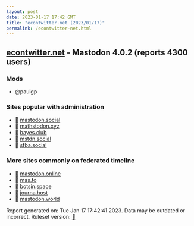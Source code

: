 ```yaml
---
layout: post
date: 2023-01-17 17:42 GMT
title: "econtwitter.net (2023/01/17)"
permalink: /econtwitter-net.html
---
```


## [econtwitter.net](https://econtwitter.net) - Mastodon 4.0.2 (reports 4300 users)

### Mods
 * @paulgp

### Sites popular with administration

* 🐘 [mastodon.social](/mastodon-social.html)
* 🐘 [mathstodon.xyz](/mathstodon-xyz.html)
* 🐘 [bayes.club](/bayes-club.html)
* 🐘 [mstdn.social](/mstdn-social.html)
* 🐘 [sfba.social](/sfba-social.html)

### More sites commonly on federated timeline

* 🐘 [mastodon.online](/mastodon-online.html)
* 🐘 [mas.to](/mas-to.html)
* 🐘 [botsin.space](/botsin-space.html)
* 🐘 [journa.host](/journa-host.html)
* 🐘 [mastodon.world](/mastodon-world.html)

Report generated on: Tue Jan 17 17:42:41 2023. Data may be outdated or incorrect.
Ruleset version: [🧁](/version-cupcake)
